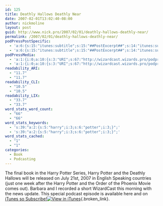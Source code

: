 ```yaml
---
id: 125
title: Deathly Hallows Deathly Near
date: 2007-02-01T13:02:40-08:00
author: nickmoline
layout: post
guid: http://www.nick.pro/2007/02/01/deathly-hallows-deathly-near/
permalink: /2007/02/01/deathly-hallows-deathly-near/
podPressPostSpecific:
  - 'a:6:{s:15:"itunes:subtitle";s:15:"##PostExcerpt##";s:14:"itunes:summary";s:15:"##PostExcerpt##";s:15:"itunes:keywords";s:17:"##WordPressCats##";s:13:"itunes:author";s:10:"##Global##";s:15:"itunes:explicit";s:7:"Default";s:12:"itunes:block";s:7:"Default";}'
  - 'a:6:{s:15:"itunes:subtitle";s:15:"##PostExcerpt##";s:14:"itunes:summary";s:15:"##PostExcerpt##";s:15:"itunes:keywords";s:17:"##WordPressCats##";s:13:"itunes:author";s:10:"##Global##";s:15:"itunes:explicit";s:7:"Default";s:12:"itunes:block";s:7:"Default";}'
podPressMedia:
  - 'a:1:{i:0;a:10:{s:3:"URI";s:67:"http://wizardcast.wizards.pro/podpress_trac/web/12/0/Episode2.5.mp3";s:5:"title";s:22:"WizardCast Episode 2.5";s:4:"type";s:9:"audio_mp3";s:4:"size";s:0:"";s:8:"duration";s:4:"6:17";s:12:"previewImage";s:0:"";s:10:"dimensionW";s:0:"";s:10:"dimensionH";s:0:"";s:3:"rss";s:2:"on";s:4:"atom";s:2:"on";}}'
  - 'a:1:{i:0;a:10:{s:3:"URI";s:67:"http://wizardcast.wizards.pro/podpress_trac/web/12/0/Episode2.5.mp3";s:5:"title";s:22:"WizardCast Episode 2.5";s:4:"type";s:9:"audio_mp3";s:4:"size";s:0:"";s:8:"duration";s:4:"6:17";s:12:"previewImage";s:0:"";s:10:"dimensionW";s:0:"";s:10:"dimensionH";s:0:"";s:3:"rss";s:2:"on";s:4:"atom";s:2:"on";}}'
readability_ARI:
  - "11.7"
  - "11.7"
readability_CLI:
  - "10.5"
  - "10.5"
readability_LIX:
  - "33.7"
  - "33.7"
word_stats_word_count:
  - "66"
  - "66"
word_stats_keywords:
  - 's:39:"a:2:{s:5:"harry";i:3;s:6:"potter";i:3;}";'
  - 's:39:"a:2:{s:5:"harry";i:3;s:6:"potter";i:3;}";'
word_stats_cached:
  - "1"
  - "1"
categories:
  - Book
  - Podcasting
---
```

The final book in the Harry Potter Series, Harry Potter and the Deathly Hallows will be released on July 21st, 2007 in English Speaking countries (just one week after the Harry Potter and the Order of the Phoenix Movie comes out). Barbara and I recorded a short WizardCast this morning with the news update. This special podcast episode is available here and on [iTunes so Subscribe!<img src="https://i1.wp.com/wizardcast.wizards.pro/wp-content/plugins/podpress/images/itunes.gif?w=760" alt="View in iTunes" border="0" data-recalc-dims="1" />](http://phobos.apple.com/WebObjects/MZStore.woa/wa/viewPodcast?id=187518511){.broken_link}.